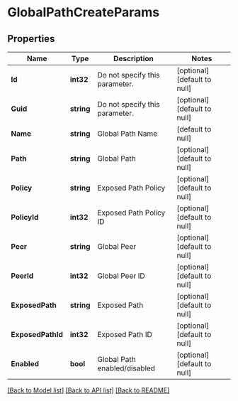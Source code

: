 # GlobalPathCreateParams

## Properties
Name | Type | Description | Notes
------------ | ------------- | ------------- | -------------
**Id** | **int32** | Do not specify this parameter. | [optional] [default to null]
**Guid** | **string** | Do not specify this parameter. | [optional] [default to null]
**Name** | **string** | Global Path Name | [default to null]
**Path** | **string** | Global Path | [optional] [default to null]
**Policy** | **string** | Exposed Path Policy | [optional] [default to null]
**PolicyId** | **int32** | Exposed Path Policy ID | [optional] [default to null]
**Peer** | **string** | Global Peer | [optional] [default to null]
**PeerId** | **int32** | Global Peer ID | [optional] [default to null]
**ExposedPath** | **string** | Exposed Path | [optional] [default to null]
**ExposedPathId** | **int32** | Exposed Path ID | [optional] [default to null]
**Enabled** | **bool** | Global Path enabled/disabled | [optional] [default to null]

[[Back to Model list]](../README.md#documentation-for-models) [[Back to API list]](../README.md#documentation-for-api-endpoints) [[Back to README]](../README.md)



